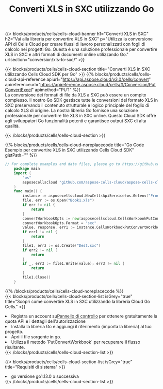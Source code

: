 ﻿---
title:  Converti XLS in SXC utilizzando Go
description: Utilizzando Aspose.Cells Cloud SDK for Go per convertire un file in formato XLS in un file in formato SXC.
kwords: Excel, Convert XLS to SXC, REST, Go
howto: How to convert XLS to SXC using Aspose.Cells Cloud Go library.
---
{{< blocks/products/cells/cells-cloud-banner h1="Converti XLS in SXC" h2="Vai alla libreria per convertire XLS in SXC" p="Utilizza la conversione API di Cells Cloud per creare flussi di lavoro personalizzati con fogli di calcolo nei progetti Go. Questa è una soluzione professionale per convertire XLS in SXC e altri formati di documenti online utilizzando Go." urlsection="conversion/xls-to-sxc/" >}}

{{< blocks/products/cells/cells-cloud-section title="Converti XLS in SXC utilizzando Cells Cloud SDK per Go" >}}
{{% blocks/products/cells/cells-cloud-api-reference apiurl="https://api.aspose.cloud/v3.0/cells/convert" apireferenceurl="https://apireference.aspose.cloud/cells/#/Conversion/PutConvertExcel" apimethod="PUT" %}}
<br/>
La conversione dei formati di file da XLS a SXC può essere un compito complesso. Il nostro Go SDK gestisce tutte le conversioni del formato XLS in SXC preservando il contenuto strutturale e logico principale del foglio di calcolo XLS di origine. La nostra libreria Go fornisce una soluzione professionale per convertire file XLS in SXC online. Questo Cloud SDK offre agli sviluppatori Go funzionalità potenti e garantisce output SXC di alta qualità.

{{< /blocks/products/cells/cells-cloud-section >}}

{{% blocks/products/cells/cells-cloud-noreplacecode title="Go Code Esempio per convertire XLS in SXC utilizzando Cells Cloud SDK" gistPath="" %}}
 
```go
// For complete examples and data files, please go to https://github.com/aspose-cells-cloud/aspose-cells-cloud-go/
    package main
    import (
	    "os"
	    asposecellscloud "github.com/aspose-cells-cloud/aspose-cells-cloud-go/v22"
    )
    func main() {
	    instance := asposecellscloud.NewCellsApiService(os.Getenv("ProductClientId"), os.Getenv("ProductClientSecret"))
	    file, err := os.Open("Book1.xls")
	    if err != nil {
		    return
	    }
	    convertWorkbookOpts := new(asposecellscloud.CellsWorkbookPutConvertWorkbookOpts)
	    convertWorkbookOpts.Format = "sxc"
	    value, response, err1 := instance.CellsWorkbookPutConvertWorkbook(file, convertWorkbookOpts)
	    if err1 != nil {
		    return
	    }
	    file1, err2 := os.Create("Dest.sxc")
	    if err2 != nil {
		    return
	    }
	    if _, err3 := file1.Write(value); err3 != nil {
		    return
	    }
	    file1.Close()
    }
```
 
{{% /blocks/products/cells/cells-cloud-noreplacecode %}}
<br/>
{{< blocks/products/cells/cells-cloud-section-list isGrey="true" title="Scopri come convertire XLS in SXC utilizzando la libreria Cloud Go Cells." >}}
<li> Registra un account su<a href="https://dashboard.aspose.cloud/">Pannello di controllo</a> per ottenere gratuitamente la quota API e i dettagli dell'autorizzazione</li>
<li>Installa la libreria Go e aggiungi il riferimento (importa la libreria) al tuo progetto.</li>
<li>Apri il file sorgente in go.</li>
<li>Utilizza il metodo `PutConvertWorkbook` per recuperare il flusso risultante.</li>
{{< /blocks/products/cells/cells-cloud-section-list >}}

{{< blocks/products/cells/cells-cloud-section-list isGrey="true" title="Requisiti di sistema" >}}
<li>go versione go1.13.0 o successiva</li>
{{< /blocks/products/cells/cells-cloud-section-list >}}
